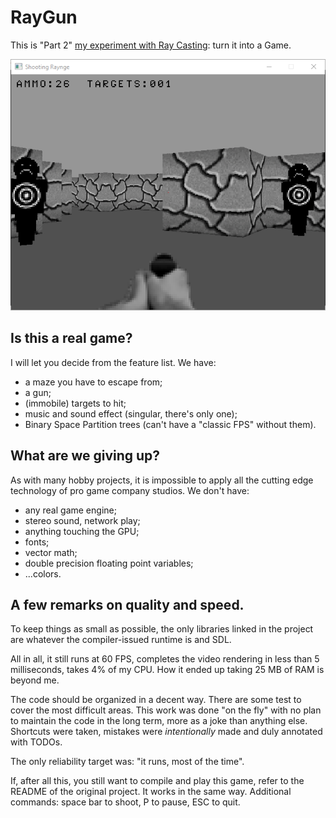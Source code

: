 # RayGun
This is "Part 2" [my experiment with Ray Casting](https://github.com/stefanos-86/Ray-Cast-Exercise): turn it into a Game.

![Sample screeshot 1](https://github.com/stefanos-86/RayGun/blob/main/screenshot_for_readme.png "The least happy cardboard targets ever.")

## Is this a real game?
I will let you decide from the feature list. We have:
* a maze you have to escape from;
* a gun;
* (immobile) targets to hit;
* music and sound effect (singular, there's only one);
* Binary Space Partition trees (can't have a "classic FPS" without them).

## What are we giving up?
As with many hobby projects, it is impossible to apply all the cutting edge technology of pro game company studios. We don't have:
* any real game engine;
* stereo sound, network play;
* anything touching the GPU;
* fonts;
* vector math;
* double precision floating point variables;
* ...colors.

## A few remarks on quality and speed.
To keep things as small as possible, the only libraries linked in the project are whatever the compiler-issued runtime is and SDL.

All in all, it still runs at 60 FPS, completes the video rendering in less than 5 milliseconds, takes 4% of my CPU.
How it ended up taking 25 MB of RAM is beyond me.

The code should be organized in a decent way. There are some test to cover the most difficult areas. This work was done "on the fly"
with no plan to maintain the code in the long term, more as a joke than anything else.
Shortcuts were taken, mistakes were _intentionally_ made and duly annotated with TODOs.

The only reliability target was: "it runs, most of the time".

If, after all this, you still want to compile and play this game, refer to the README of the original project. It works in the same way.
Additional commands: space bar to shoot, P to pause, ESC to quit.

